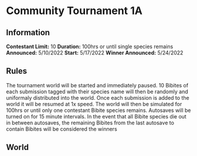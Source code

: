 # Community Tournament 1A
## Information
**Contestant Limit:** 10
**Duration:** 100hrs or until single species remains
**Announced:** 5/10/2022
**Start:** 5/17/2022
**Winner Announced:** 5/24/2022
## Rules
The tournament world will be started and immediately paused. 10 Bibites of each submission tagged with their species name will then be randomly and uniformaly distributed into the world. Once each submission is added to the world it will be resumed at 1x speed.  The world will then be simulated for 100hrs or until only one contestant Bibite species remains. Autosaves will be turned on for 15 minute intervals.  In the event that all Bibite species die out in between autosaves, the remaining Bibites from the last autosave to contain Bibites will be considered the winners
## World
